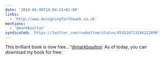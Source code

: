 ```yaml
---
date: '2014-04-08T14:04:21+01:00'
links:
  - 'http://www.designingfortheweb.co.uk'
mentions:
  - '@markboulton'
syndicated: 'https://twitter.com/roobottom/status/453518713246212096'
---
```

This brilliant book is now free…“[@markboulton](https://twitter.com/@markboulton): As of today, you can download my book for free: 
